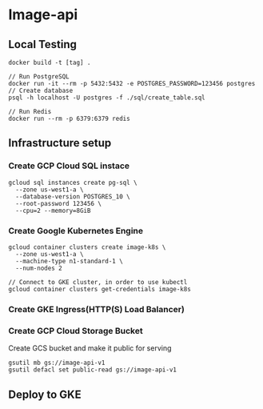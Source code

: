 # Image-api

## Local Testing

```
docker build -t [tag] .

// Run PostgreSQL
docker run -it --rm -p 5432:5432 -e POSTGRES_PASSWORD=123456 postgres
// Create database
psql -h localhost -U postgres -f ./sql/create_table.sql

// Run Redis
docker run --rm -p 6379:6379 redis
```

## Infrastructure setup

### Create GCP Cloud SQL instace

```
gcloud sql instances create pg-sql \
  --zone us-west1-a \
  --database-version POSTGRES_10 \
  --root-password 123456 \
  --cpu=2 --memory=8GiB
```

### Create Google Kubernetes Engine

```
gcloud container clusters create image-k8s \
  --zone us-west1-a \
  --machine-type n1-standard-1 \
  --num-nodes 2

// Connect to GKE cluster, in order to use kubectl
gcloud container clusters get-credentials image-k8s
```
### Create GKE Ingress(HTTP(S) Load Balancer)

### Create GCP Cloud Storage Bucket

Create GCS bucket and make it public for serving
```
gsutil mb gs://image-api-v1
gsutil defacl set public-read gs://image-api-v1
```

## Deploy to GKE
